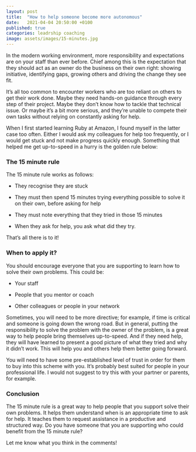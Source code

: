 ```yaml
---
layout: post
title:  "How to help someone become more autonomous"
date:   2021-04-04 20:50:00 +0100
published: true
categories: leadrship coaching
image: assets/images/15-minutes.jpg
---
```


In the modern working environment, more responsibility and expectations are on your staff than ever before. Chief among this is the expectation that they should act as an owner do the business on their own right: showing initiative, identifying gaps, growing others and driving the change they see fit.

It’s all too common to encounter workers who are too reliant on others to get their work done. Maybe they need hands-on guidance through every step of their project. Maybe they don’t know how to tackle that technical issue. Or maybe it’s a bit more serious, and they’re unable to compete their own tasks without relying on constantly asking for help.

When I first started learning Ruby at Amazon, I found myself in the latter case too often. Either I would ask my colleagues for help too frequently, or I would get stuck and not make progress quickly enough. Something that helped me get up-to-speed in a hurry is the golden rule below:

### The 15 minute rule

The 15 minute rule works as follows:

- They recognise they are stuck

- They must then spend 15 minutes trying everything possible to solve it on their own, before asking for help

- They must note everything that they tried in those 15 minutes

- When they ask for help, you ask what did they try.

That’s all there is to it!

### When to apply it?

You should encourage everyone that you are supporting to learn how to solve their own problems. This could be:

- Your staff

- People that you mentor or coach

- Other colleagues or people in your network

Sometimes, you will need to be more directive; for example, if time is critical and someone is going down the wrong road. But in general, putting the responsibility to solve the problem with the owner of the problem, is a great way to help people bring themselves up-to-speed. And if they need help, they will have learned to present a good picture of what they tried and why it didn’t work. This will help you and others help them better going forward.

You will need to have some pre-established level of trust in order for them to buy into this scheme with you. It’s probably best suited for people in your professional life. I would not suggest to try this with your partner or parents, for example.

### Conclusion

The 15 minute rule is a great way to help people that you support solve their own problems. It helps them understand when is an appropriate time to ask for help. It teaches them to request assistance in a productive and structured way. Do you have someone that you are supporting who could benefit from the 15 minute rule?

Let me know what you think in the comments!